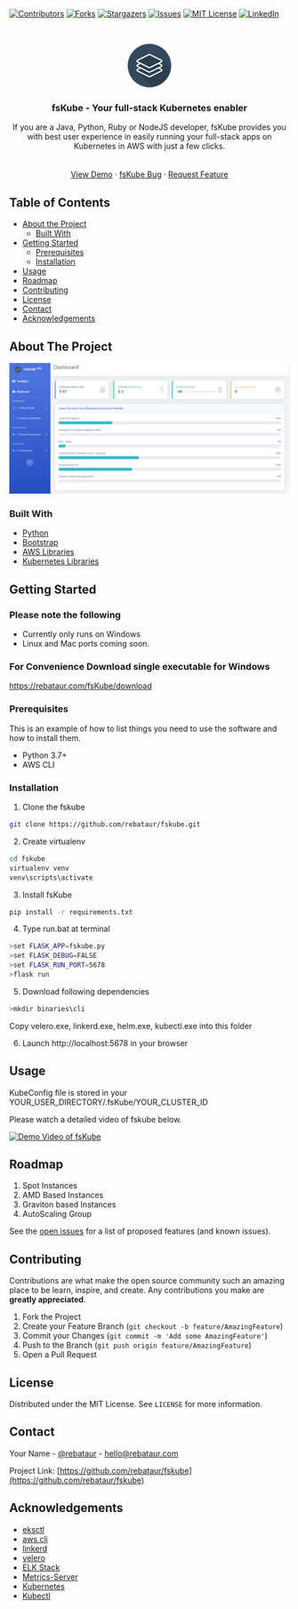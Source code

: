 [![Contributors][contributors-shield]][contributors-url]
[![Forks][forks-shield]][forks-url]
[![Stargazers][stars-shield]][stars-url]
[![Issues][issues-shield]][issues-url]
[![MIT License][license-shield]][license-url]
[![LinkedIn][linkedin-shield]][linkedin-url]



<!-- PROJECT LOGO -->
<br />
<p align="center">
  <a href="https://github.com/rebataur/fskube">
    <img src="images/logo.png" alt="Logo" width="80" height="80">
  </a>

  <h3 align="center">fsKube - Your full-stack Kubernetes enabler</h3>

  <p align="center">
 If you are a Java, Python, Ruby or NodeJS developer, fsKube provides you with best user experience in easily running your full-stack apps on Kubernetes in AWS with just a few clicks.
    <br />
    <!-- <a href="https://github.com/rebataur/fskube"><strong>Explore the docs »</strong></a> -->
    <br />
    <br />
    <a href="https://www.youtube.com/watch?v=Nt5yowdwm5Q">View Demo</a>
    ·
    <a href="https://github.com/rebataur/fskube/issues">fsKube Bug</a>
    ·
    <a href="https://github.com/rebataur/fskube/issues">Request Feature</a>
  </p>
</p>



<!-- TABLE OF CONTENTS -->
## Table of Contents

* [About the Project](#about-the-project)
  * [Built With](#built-with)
* [Getting Started](#getting-started)
  * [Prerequisites](#prerequisites)
  * [Installation](#installation)
* [Usage](#usage)
* [Roadmap](#roadmap)
* [Contributing](#contributing)
* [License](#license)
* [Contact](#contact)
* [Acknowledgements](#acknowledgements)



<!-- ABOUT THE PROJECT -->
## About The Project

[![Product Name Screen Shot][product-screenshot]](https://example.com)




### Built With

* [Python]()
* [Bootstrap]()
* [AWS Libraries]()
* [Kubernetes Libraries]()



<!-- GETTING STARTED -->
## Getting Started
### Please note the following
* Currently only runs on Windows
* Linux and Mac ports coming soon.

### For Convenience Download single executable for Windows
https://rebataur.com/fsKube/download

### Prerequisites

This is an example of how to list things you need to use the software and how to install them.
* Python 3.7+
* AWS CLI

### Installation
 
1. Clone the fskube
```sh
git clone https://github.com/rebataur/fskube.git
```
2. Create virtualenv
```sh
cd fskube
virtualenv venv
venv\scripts\activate
```
3. Install fsKube
```sh
pip install -r requirements.txt
```
4. Type run.bat at terminal
```sh
>set FLASK_APP=fskube.py
>set FLASK_DEBUG=FALSE 
>set FLASK_RUN_PORT=5678
>flask run
```
5. Download following dependencies
```sh
>mkdir binaries\cli
```
Copy velero.exe, linkerd.exe, helm.exe, kubectl.exe into this folder

6. Launch http://localhost:5678 in your browser

<!-- USAGE EXAMPLES -->
## Usage
KubeConfig file is stored in your YOUR_USER_DIRECTORY/.fsKube/YOUR_CLUSTER_ID


Please watch a detailed video of fskube below.

[![Demo Video of fsKube](http://img.youtube.com/vi/Nt5yowdwm5Q/0.jpg)](http://www.youtube.com/watch?v=Nt5yowdwm5Q "Demo Video of fsKube")



<!-- ROADMAP -->
## Roadmap

1. Spot Instances
2. AMD Based Instances
3. Graviton based Instances
4. AutoScaling Group

See the [open issues](https://github.com/rebataur/fskube/issues) for a list of proposed features (and known issues).



<!-- CONTRIBUTING -->
## Contributing

Contributions are what make the open source community such an amazing place to be learn, inspire, and create. Any contributions you make are **greatly appreciated**.

1. Fork the Project
2. Create your Feature Branch (`git checkout -b feature/AmazingFeature`)
3. Commit your Changes (`git commit -m 'Add some AmazingFeature'`)
4. Push to the Branch (`git push origin feature/AmazingFeature`)
5. Open a Pull Request



<!-- LICENSE -->
## License

Distributed under the MIT License. See `LICENSE` for more information.



<!-- CONTACT -->
## Contact

Your Name - [@rebataur](https://twitter.com/rebataur) - hello@rebataur.com

Project Link: [https://github.com/rebataur/fskube](https://github.com/rebataur/fskube)



<!-- ACKNOWLEDGEMENTS -->
## Acknowledgements

* [eksctl]()
* [aws cli]()
* [linkerd]()
* [velero]()
* [ELK Stack]()
* [Metrics-Server]()
* [Kubernetes]()
* [Kubectl]()






<!-- MARKDOWN LINKS & IMAGES -->
<!-- https://www.markdownguide.org/basic-syntax/#reference-style-links -->
[contributors-shield]: https://img.shields.io/github/contributors/othneildrew/Best-README-Template.svg?style=flat-square
[contributors-url]: https://github.com/rebataur/fskube/graphs/contributors
[forks-shield]: https://img.shields.io/github/forks/othneildrew/Best-README-Template.svg?style=flat-square
[forks-url]: https://github.com/rebataur/fskube/network/members
[stars-shield]: https://img.shields.io/github/stars/othneildrew/Best-README-Template.svg?style=flat-square
[stars-url]: https://github.com/rebataur/fskube/stargazers
[issues-shield]: https://img.shields.io/github/issues/othneildrew/Best-README-Template.svg?style=flat-square
[issues-url]: https://github.com/rebataur/fskube/issues
[license-shield]: https://img.shields.io/github/license/othneildrew/Best-README-Template.svg?style=flat-square
[license-url]: https://github.com/rebataur/fskube/blob/master/LICENSE.txt
[linkedin-shield]: https://img.shields.io/badge/-LinkedIn-black.svg?style=flat-square&logo=linkedin&colorB=555
[linkedin-url]: https://www.linkedin.com/company/rebataur.com/
[product-screenshot]: images/screenshot.png
